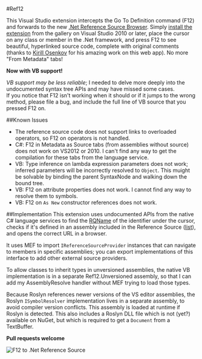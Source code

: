 #Ref12

This Visual Studio extension intercepts the Go To Definition command (F12) and forwards to the new [.Net Reference Source Browser](http://referencesource-beta.microsoft.com/).
Simply [install the extension](http://visualstudiogallery.msdn.microsoft.com/f89b27c5-7d7b-4059-adde-7ccc709fa86e) from the gallery on Visual Studio 2010 or later, place the cursor on any class or member in the .Net framework, and press F12 to see beautiful, hyperlinked source code, complete with original comments  (thanks to [Kirill Osenkov](https://twitter.com/KirillOsenkov) for his amazing work on this web app).
No more "From Metadata" tabs! 

**Now with VB support!**

_VB support may be less reliable_; I needed to delve more deeply into the undocumented syntax tree APIs and may have missed some cases.  
If you notice that F12 isn't working when it should or if it jumps to the wrong method, please file a bug, and include the full line of VB source that you pressed F12 on.

##Known Issues

 - The reference source code does not support links to overloaded operators, so F12 on operators is not handled.
 - C#: F12 in Metadata as Source tabs (from assemblies without source) does not work on VS2012 or 2010.  I can't find any way to get the compilation for these tabs from the language service.
 - VB: Type inference on lambda expression parameters does not work; inferred parameters will be incorrectly resolved to `Object`.  This muight be solvable by binding the parent SyntaxNode and walking down the bound tree.
 - VB: F12 on attribute properties does not work.  I cannot find any way to resolve them to symbols.
 - VB: F12 on `As New` constructor references does not work.

##Implementation
This extension uses undocumented APIs from the native C# language services to find the [RQName](http://msdn.microsoft.com/en-us/library/microsoft.visualstudio.shell.interop.ivsrefactornotify.aspx#remarksToggle "Refactor-Qualified Name") of the identifier under the cursor, checks if it's defined in an assembly included in the Reference Source ([list](http://referencesource-beta.microsoft.com/assemblies.txt)), and opens the correct URL in a browser.

It uses MEF to import `IReferenceSourceProvider` instances that can navigate to members in specific assemblies; you can export implementations of this interface to add other external source providers.

To allow classes to inherit types in unversioned assemblies, the native VB implementation is in a separate Ref12.Unversioned assembly, so that I can add my AssemblyResolve handler without MEF trying to load those types.

Because Roslyn references newer versions of the VS editor assemblies, the Roslyn `ISymbolResolver` implementation lives in a separate assembly, to avoid compiler version conflicts.  This assembly is loaded at runtime if Roslyn is detected.  This also includes a Roslyn DLL file which is not (yet?) available on NuGet, but which is required to get a `Document` from a TextBuffer.

**Pull requests welcome**

![F12 to .Net Reference Source](http://i1.visualstudiogallery.msdn.s-msft.com/f89b27c5-7d7b-4059-adde-7ccc709fa86e/image/file/125181/1/ref12%20screenshot.png)

